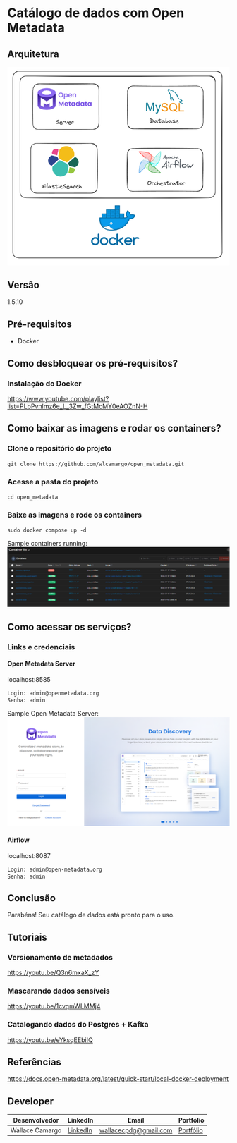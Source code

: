 # Catálogo de dados com Open Metadata

## Arquitetura
![image](assets/architecture.png)

## Versão
1.5.10

## Pré-requisitos
* Docker

## Como desbloquear os pré-requisitos?
### Instalação do Docker
https://www.youtube.com/playlist?list=PLbPvnlmz6e_L_3Zw_fGtMcMY0eAOZnN-H

## Como baixar as imagens e rodar os containers?
### Clone o repositório do projeto
```
git clone https://github.com/wlcamargo/open_metadata.git
```

### Acesse a pasta do projeto
```
cd open_metadata
```

### Baixe as imagens e rode os containers
```
sudo docker compose up -d
```

Sample containers running:
![image](assets/container-running.png)

## Como acessar os serviços?
### Links e credenciais
#### Open Metadata Server

localhost:8585

```
Login: admin@openmetadata.org
Senha: admin
```

Sample Open Metadata Server:
![image](assets/login-server.png)

#### Airflow

localhost:8087

```
Login: admin@open-metadata.org
Senha: admin
```

## Conclusão
Parabéns! Seu catálogo de dados está pronto para o uso.

## Tutoriais
### Versionamento de metadados
https://youtu.be/Q3n6mxaX_zY

### Mascarando dados sensíveis
https://youtu.be/1cvqmWLMMj4

### Catalogando dados do Postgres + Kafka
https://youtu.be/eYksqEEbiIQ

## Referências
https://docs.open-metadata.org/latest/quick-start/local-docker-deployment

## Developer
| Desenvolvedor      | LinkedIn                                   | Email                        | Portfólio                              |
|--------------------|--------------------------------------------|------------------------------|----------------------------------------|
| Wallace Camargo    | [LinkedIn](https://www.linkedin.com/in/wallace-camargo-35b615171/) | wallacecpdg@gmail.com        | [Portfólio](https://wlcamargo.github.io/)   |